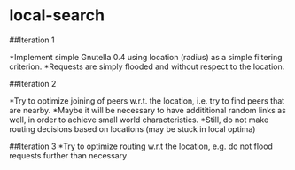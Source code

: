 # local-search

##Iteration 1

*Implement simple Gnutella 0.4 using location (radius) as a simple filtering criterion.
*Requests are simply flooded and without respect to the location.

##Iteration 2

*Try to optimize joining of peers w.r.t. the location, i.e. try to find peers that are nearby.
*Maybe it will be necessary to have addititional random links as well, in order to achieve small world characteristics.
*Still, do not make routing decisions based on locations (may be stuck in local optima)

##Iteration 3
*Try to optimize routing w.r.t the location, e.g. do not flood requests further than necessary
